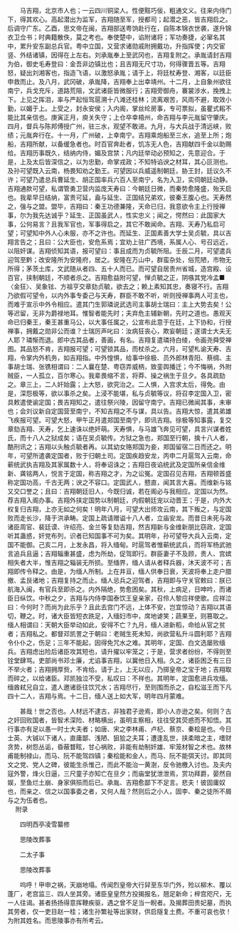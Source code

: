 <!-- { "loadSidebar": true } -->
　　马吉翔，北京市人也；一云四川铜梁人。性便黠巧佞，粗通文义。往来内侍门下，得其欢心。高起潜出为监军，吉翔随至军，授都司；起潜之恶，皆吉翔启之。后调守广东。乙酉，思文帝在闽，吉翔部送粤饷赴行在，自陈本锦衣世袭，遂升锦衣卫佥书；时典籍散佚，莫之考也。奉使楚中，谄附诸将；军功奏捷，必窜名其中，累升安东副总兵官。粤中立国，又营求诸勋戚附拥戴功，升指挥使；内交宦竖、外结诸镇，因得在上左右。刘承胤奉上至武冈也，吉翔复附之。承胤请封吉翔为伯，御史毛寿登曰：金吾非边镇比也；且吉翔无尺寸功，何得骤晋五等。吉翔怒，疑出刘湘客也，指造飞语，以激怒承胤；请于上，将廷杖寿登、湘客，以廷臣申救而止。及八月，武冈破，承胤降，吉翔奉上出幸靖州。十二月，上自象州欲往南宁，兵戈充斥，道路荒阻，文武诸臣皆微服行；吉翔旁御舟，褰裳涉水，挽拽上下。上见之挥泪，率与严起恒驾扈溯十八滩还桂林；流离艰苦，风雨不避，取效小勤，以媚于上。上受之，封永安侯；入内阁，掌丝纶房事，专可票拟，虽瞿式耜不能比其亲信也。庚寅正月，庾关失守；上仓卒幸梧州，命吉翔与李元胤留守肇庆。四月，督兵与陈邦傅授广州，驻三水，观望不敢进。九月，与大兵战于清远峡，败绩；元胤奔行在。十一月，广州破，上幸南宁。吉翔乘炮船至三水，追至上所；炮船，吉翔所献，以备缓急者也。时百官奔赴者，饥冻无人色，吉翔献四千金以助赐给。吉翔历事既久，结纳内侍，媚及宫禁；凡内廷举动必预知之，先意迎合。于是，上及太后皆深信之，以为忠勤，命掌戎政；不知特谄谀之材耳，其心叵测也。及孙可望既入云南，杨畏知劝之勤王。可望因以兵威遥制朝廷，胁王封，廷议久不许；可望乃遣总兵曹延生、胡正国率兵六百人至南宁，名为入卫，实伺朝廷动静。吉翔通款可望，私谓管勇卫营内监庞天寿曰：今朝廷日微，而秦势愈隆盛，殆天启也。我辈早日结纳，富贵可延，盍与延生、正国结兄弟欢，彼秦王腹心也。天寿然之，强与之盟。盟毕，吉翔曰：秦王功德兼隆，天命已归，我意欲令主上行授禅事，尔为我先达诚乎？延生、正国虽武人，性实忠义；闻之，愕然曰：此国家大事，公何易言？且我军官也，军事得启之，其它不敢闻命。吉翔、天寿乃私启可望；可望知中外人心未服，亦不之许也。而延生、正国素善大学士吴贞毓，具以吉翔言告之；且曰：公大臣也，安危系焉；宜劝上驻广西境，系属人心、号召远近，以阻奸谋。吉翔侦知其语，报可望曰：事且成而为贞毓所阻。壬辰二月，可望遣兵迎驾至黔；改安隆所为安隆府，居之。安隆在万山中，群蛮杂处，俗荒陋，市物无所得；茅茨土库，文武随从者四、五十人而已。而可望自居贵州省城，造宫殿、设百官，挟制朝廷，不顺者杀之。吉翔愈益附可望，惮贞毓之正，阴嗾其党冷孟■〈金狂〉、吴象铉、方祖亨交章劾贞毓，欲去之；赖上素知其忠，奏寝不行。吉翔乃欲假可望令，以内外事专委己与天寿，群臣不敢不听，听则授禅事两人可主也，而难于宣示中外令相应。遣其门生郭璘说武选司主事胡士瑞曰：主上大势去矣！公等迟留，无非为爵禄地耳。惟智者能先时；夫弃危主辅新朝，先时之道也。愚观天命已归秦王，秦王甚重马公，以大事任属之，公宣布此意于在廷，上下协和，行授禅事，拥戴之勋非公而谁？士瑞厉声叱曰：汝病狂丧心，欺妄朝廷；遂谓士大夫无人耶？璘惭而退。郎中古其品者，善画，有名。吉翔复遣璘持白绫，令画尧舜受禅图。其品怒不肯，吉翔报可望；可望锁其品，而杖杀之。六月，可望札谕天寿、吉翔，令掌内外机务，如吉翔指。中外惶惧，给事中徐极、员外郎林青阳、蔡绸、主事胡士瑞、张镌相谓曰：二人曩在楚、粤窃弄威柄，致銮舆播迁；今不悔祸，外附贼臣，一人孤立，百尔寒心。我辈畏缩不言，将莽、操之祸生于旦夕。各具疏劾之。章三上，二人奸始露；上大怒，欲究治之。二人惧，入宫求太后，得免。由是，深怨极等，欲以事杀之矣。上浸不能堪，私与贞毓等议，将召李定国入卫，密具敕遣使谕定国；畏吉翔知之，遣往祭兴陵，因留守南宁。吉翔已微闻其事，未审也；会刘议新自定国营至南宁，不知吉翔之不与谋，具以告。吉翔大惊，遣其弟雄飞疾报可望。可望大怒，甲午正月遣郑国至南宁，即讯吉翔。徐极等知事露，复交章劾吉翔、天寿，乞上速诛以绝奸萌。天寿惧，与马雄飞奔见可望，具言兴谋者姓氏，而十八人之狱成矣；语在吴贞毓传。方狱之急也，郑国至行朝，擒十八人者，酷刑讯之；吉翔以头触贞毓者再。以其幼女赂郑国为妾，郑国留宿二日而还之。明年，可望所遣袭定国者，败于归朝土司。定国疾趋安龙，丙申二月扈驾入云南，命蕲统武执吉翔及其家属数十人，将奉诏诛之；吉翔日夜谄统武及定国所亲信金维新、龚铭两人，悦言于定国，称吉翔之才，为之讼冤。定国召见吉翔，吉翔顿首盛称定国功高，千古无两；谀之不容口。定国武人，戆直，闻其言大喜。而维新与铭又交口誉之；且曰：吉翔朝廷旧人，今既归诚，若在阁必与我相应。定国以为然。荐吉翔入阁办事。吉翔外挟定国势以制朝廷，内假朝廷宠以动晋王；于是，内外大权复归吉翔，上亦无如之何矣！明年八月，可望大出师攻云南，其下叛之，与定国败而走长沙，降于洪承畴。定国上疏请赠谥十八人者，立庙安龙。而昔日未死与政诸臣周官、裴廷谟、许绍亮、金兰等复劾吉翔，然吉翔新与金维新朋比窃政，定国听其蛊惑，奸党布列，识者已知国事不可为矣。其明年，孙可望导大兵入云南，定国不能御。己亥二月，上发永昌，将入缅甸。时扈驾者惟蕲统武兵，而将军杨武驰言追兵且逼；吉翔辎重甚盛，虑为所劫，促驾即行。群臣妻子不及顾，贵人、宫嫔相失者大半，惟吉翔之辎装无所损。至缅界，缅人请从者释兵器，沐天波不可；吉翔即传令释之。由是，为缅人所制。上在井亘，缅人供奉日衰，天波将奉上走户腊撤、孟艮诸地；吉翔复持之而止。缅人忌兵之迎驾者，吉翔即与守关官敕曰：朕已航海入闽，有官兵至即杀之。内外隔绝，势愈困矣。其秋，上病足，日呻吟，而诸臣日纵饮。中秋之夕，吉翔与内侍李国泰饮王皇亲家，召伶人黎应祥使歌。应祥泣曰：今何时？而尚为此乐乎？且此去宫门不远，上体不安，岂宜惊动？吉翔以其语切，鞭之。时，诸大臣皆短衣跣足，入缅妇市中，席地谑笑；蔬果至，则篡取之。缅人相谓曰：天朝大臣举动如此，安得不亡？九月，缅人进新稻，命给从官之贫者；吉翔私之。都督邓凯詈之于朝曰：老贼生死未知，尚欲营私升斗圆利耶？吉翔令仆仆之，伤足；三年不能起，因得免咒水之难。其明年，定国、白文选屡败缅兵。吉翔虑出险后诸臣攻其短也，请升擢以牢笼之；于是，营求者纷纷，不得则至铨堂肆骂。吏部尚书邓士廉，尤谄事吉翔，以冀他日入相。久之，诸臣困乏有三日不举火者；吉翔拥厚赀，不肯给。请于上，上无以应，乃掷皇帝之宝于地；吉翔取而碎之，以给诸臣。邓凯独泣不受，私叹曰：不祥也。其明年，定国愈进兵攻缅。缅酋弒兄自立，遣人邀诸臣往饮咒水；吉翔尽行，至则围而杀之，自松滋王而下凡四十二人，吉翔与焉。十二日，缅人送上如大军，明年四月蒙难。

　　甚哉！世之否也。人材远不逮古，非独君子逊焉，即小人亦逊之矣。何则？古之奸回败国者，皆智术深险、材略横出，虽明主察相，往往受其荧惑而不知悟。其行事亦有足以愚一时士大夫者；如唐、宋之李林甫、卢杞、蔡京、秦桧是也。今日士英、大铖以下诸人，直庸鄙、浅陋、狙狯之夫耳；遭逢乱世，挟柔暗之主，嗜财贪势，树怨丛诟，昏蔽瞀眩，甘心祸败，非能有劫制奸雄、牢笼材智之术也。故林甫能制禄山，而马、阮不能驾四镇；秦桧能和金人，而马、阮不能弭天讨。即其同文之党、党人之碑，彼能生杀惟己，而此不能治一黄澍，反令驰檄入讨也。及夫内寇外警，烽火日逼，三尺童子亦知亡在旦夕；而庙堂犹泄泄焉，赏功拜爵，晏然自娱，至鱼烂土崩、身家俱殒而后已。承胤、吉翔愈鄙下不足言。悲夫！彼固庸奴也，而亲之、信之以国事委之者，又何人哉？然则后之小人，固李、秦之徒所不屑与之为伍者也。  
　 
附录

　　四明西亭凌雪纂修

　　思陵改葬事

　　二太子事

　　思陵改葬事

　　呜呼！甲申之祸，天崩地塌。传闻烈皇帝大行舁至东华门外，殓以柳木、覆以蓬厂，老宫监三、四人坐其旁。诸臣皇皇然方投揭报名，翘足新命；梓宫咫尺，无一人往谒。甚者扬扬得意挥鞭疾驱，遇之曾不足当一睨者。及揭葬田贵妃墓，而执其劳者，仅一吏目赵一桂；诸生孙繁祉等出家财，供启隧复土费。不重可哀也欤！为附其姓名。而思陵事亦有所考云。

